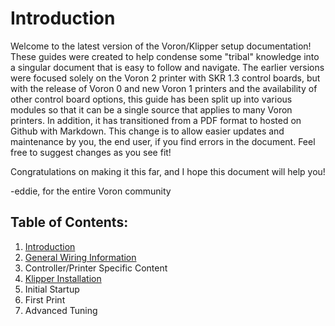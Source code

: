 # Introduction

Welcome to the latest version of the Voron/Klipper setup documentation! These guides were created to help condense some "tribal" knowledge into a singular document that is easy to follow and navigate. The earlier versions were focused solely on the Voron 2 printer with SKR 1.3 control boards, but with the release of Voron 0 and new Voron 1 printers and the availability of other control board options, this guide has been split up into various modules so that it can be a single source that applies to many Voron printers. In addition, it has transitioned from a PDF format to hosted on Github with Markdown. This change is to allow easier updates and maintenance by you, the end user, if you find errors in the document. Feel free to suggest changes as you see fit!

Congratulations on making it this far, and I hope this document will help you!

-eddie, for the entire Voron community



## Table of Contents:

1. [Introduction](https://github.com/jdlongenecker/documentation/tree/master/setup_guide#introduction)
2. [General Wiring Information](https://github.com/jdlongenecker/documentation/blob/master/setup_guide/2_general_wiring.md#general-wiring-guide)
3. Controller/Printer Specific Content
4. [Klipper Installation](https://github.com/jdlongenecker/documentation/blob/master/setup_guide/4_klipper_installation.md)
5. Initial Startup
6. First Print
7. Advanced Tuning